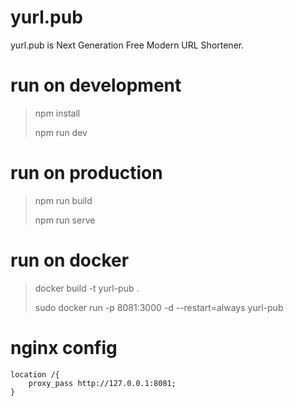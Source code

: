 # yurl.pub
yurl.pub is Next Generation Free Modern URL Shortener.
# run on development
> npm install
> 
> npm run dev
# run on production
> npm run build
> 
> npm run serve
# run on docker 
> docker build -t yurl-pub .
> 
> sudo  docker run -p 8081:3000 -d --restart=always  yurl-pub

# nginx config
```nginx
location /{
    proxy_pass http://127.0.0.1:8081;
}
```
